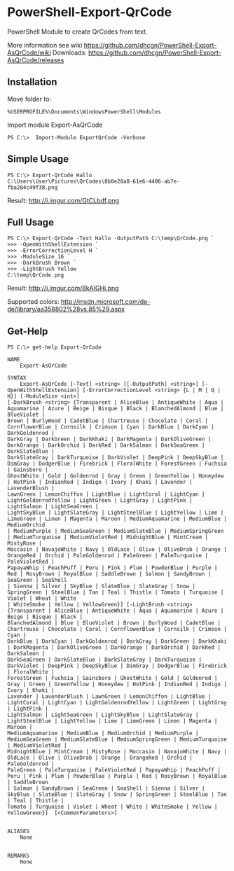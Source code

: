 PowerShell-Export-QrCode
==========================

PowerShell Module to create QrCodes from text.

More information see wiki https://github.com/dhcgn/PowerShell-Export-AsQrCode/wiki
Downloads: https://github.com/dhcgn/PowerShell-Export-AsQrCode/releases

Installation
--------------
Move folder to:

    %USERPROFILE%\Documents\WindowsPowerShell\Modules

Import module Export-AsQrCode

    PS C:\>  Import-Module ExportQrCode -Verbose

Simple Usage
--------------

    PS C:\> Export-QrCode Hallo
    C:\Users\User\Pictures\QrCodes\8b0e28a8-61e6-4406-ab7e-fba284c49f38.png

Result: http://i.imgur.com/GtCLbdf.png

Full Usage
--------------

    PS C:\> Export-QrCode -Text Hallo -OutputPath C:\temp\QrCode.png `
    >>> -OpenWithShellExtension `
    >>> -ErrorCorrectionLevel H `
    >>> -ModuleSize 16 `
    >>> -DarkBrush Brown `
    >>> -LightBrush Yellow
    C:\temp\QrCode.png

Result: http://i.imgur.com/8kAIGHi.png

Supported colors: http://msdn.microsoft.com/de-de/library/aa358802%28vs.85%29.aspx

Get-Help
--------------

    PS C:\> get-help Export-QrCode
    
    NAME
        Export-AsQrCode
    
    SYNTAX
        Export-AsQrCode [-Text] <string> [[-OutputPath] <string>] [-OpenWithShellExtension] [-ErrorCorrectionLevel <string> {L | M | Q | H}] [-ModuleSize <int>]
    [-DarkBrush <string> {Transparent | AliceBlue | AntiqueWhite | Aqua | Aquamarine | Azure | Beige | Bisque | Black | BlanchedAlmond | Blue | BlueViolet |
    Brown | BurlyWood | CadetBlue | Chartreuse | Chocolate | Coral | CornflowerBlue | Cornsilk | Crimson | Cyan | DarkBlue | DarkCyan | DarkGoldenrod |
    DarkGray | DarkGreen | DarkKhaki | DarkMagenta | DarkOliveGreen | DarkOrange | DarkOrchid | DarkRed | DarkSalmon | DarkSeaGreen | DarkSlateBlue |
    DarkSlateGray | DarkTurquoise | DarkViolet | DeepPink | DeepSkyBlue | DimGray | DodgerBlue | Firebrick | FloralWhite | ForestGreen | Fuchsia | Gainsboro |
    GhostWhite | Gold | Goldenrod | Gray | Green | GreenYellow | Honeydew | HotPink | IndianRed | Indigo | Ivory | Khaki | Lavender | LavenderBlush |
    LawnGreen | LemonChiffon | LightBlue | LightCoral | LightCyan | LightGoldenrodYellow | LightGreen | LightGray | LightPink | LightSalmon | LightSeaGreen |
    LightSkyBlue | LightSlateGray | LightSteelBlue | LightYellow | Lime | LimeGreen | Linen | Magenta | Maroon | MediumAquamarine | MediumBlue | MediumOrchid
    | MediumPurple | MediumSeaGreen | MediumSlateBlue | MediumSpringGreen | MediumTurquoise | MediumVioletRed | MidnightBlue | MintCream | MistyRose |
    Moccasin | NavajoWhite | Navy | OldLace | Olive | OliveDrab | Orange | OrangeRed | Orchid | PaleGoldenrod | PaleGreen | PaleTurquoise | PaleVioletRed |
    PapayaWhip | PeachPuff | Peru | Pink | Plum | PowderBlue | Purple | Red | RosyBrown | RoyalBlue | SaddleBrown | Salmon | SandyBrown | SeaGreen | SeaShell
    | Sienna | Silver | SkyBlue | SlateBlue | SlateGray | Snow | SpringGreen | SteelBlue | Tan | Teal | Thistle | Tomato | Turquoise | Violet | Wheat | White
    | WhiteSmoke | Yellow | YellowGreen}] [-LightBrush <string> {Transparent | AliceBlue | AntiqueWhite | Aqua | Aquamarine | Azure | Beige | Bisque | Black |
    BlanchedAlmond | Blue | BlueViolet | Brown | BurlyWood | CadetBlue | Chartreuse | Chocolate | Coral | CornflowerBlue | Cornsilk | Crimson | Cyan |
    DarkBlue | DarkCyan | DarkGoldenrod | DarkGray | DarkGreen | DarkKhaki | DarkMagenta | DarkOliveGreen | DarkOrange | DarkOrchid | DarkRed | DarkSalmon |
    DarkSeaGreen | DarkSlateBlue | DarkSlateGray | DarkTurquoise | DarkViolet | DeepPink | DeepSkyBlue | DimGray | DodgerBlue | Firebrick | FloralWhite |
    ForestGreen | Fuchsia | Gainsboro | GhostWhite | Gold | Goldenrod | Gray | Green | GreenYellow | Honeydew | HotPink | IndianRed | Indigo | Ivory | Khaki |
    Lavender | LavenderBlush | LawnGreen | LemonChiffon | LightBlue | LightCoral | LightCyan | LightGoldenrodYellow | LightGreen | LightGray | LightPink |
    LightSalmon | LightSeaGreen | LightSkyBlue | LightSlateGray | LightSteelBlue | LightYellow | Lime | LimeGreen | Linen | Magenta | Maroon |
    MediumAquamarine | MediumBlue | MediumOrchid | MediumPurple | MediumSeaGreen | MediumSlateBlue | MediumSpringGreen | MediumTurquoise | MediumVioletRed |
    MidnightBlue | MintCream | MistyRose | Moccasin | NavajoWhite | Navy | OldLace | Olive | OliveDrab | Orange | OrangeRed | Orchid | PaleGoldenrod |
    PaleGreen | PaleTurquoise | PaleVioletRed | PapayaWhip | PeachPuff | Peru | Pink | Plum | PowderBlue | Purple | Red | RosyBrown | RoyalBlue | SaddleBrown
    | Salmon | SandyBrown | SeaGreen | SeaShell | Sienna | Silver | SkyBlue | SlateBlue | SlateGray | Snow | SpringGreen | SteelBlue | Tan | Teal | Thistle |
    Tomato | Turquoise | Violet | Wheat | White | WhiteSmoke | Yellow | YellowGreen}]  [<CommonParameters>]


    ALIASES
        None


    REMARKS
        None



